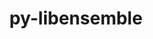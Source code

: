---
title: "py-libensemble"
layout: cache
categories: [package, v0.22.0]
meta: {"versions": ["1.3.0"], "compilers": ["cce@=15.0.1", "gcc@=11.4.0", "gcc@=9.4.0", "oneapi@=2024.0.0"], "oss": ["rhel8", "ubuntu20.04", "ubuntu22.04"], "platforms": ["linux"], "targets": ["neoverse_v1", "neoverse_v2", "ppc64le", "x86_64_v3", "zen4"], "stacks": ["e4s", "e4s-cray-rhel", "e4s-neoverse-v2", "e4s-neoverse_v1", "e4s-oneapi", "e4s-power", "root"], "num_specs": 6, "num_specs_by_stack": {"root": 6, "e4s-cray-rhel": 1, "e4s-power": 1, "e4s-neoverse_v1": 1, "e4s-neoverse-v2": 1, "e4s": 1, "e4s-oneapi": 1}}
spec_details: [{"hash": "7r3xrolsaq7akoyobtzd55b3puvdo5w3", "compiler": "cce@=15.0.1", "versions": ["1.3.0"], "os": "rhel8", "platform": "linux", "target": "zen4", "variants": ["build_system=python_pip", "~deap", "+mpi", "~mpmath", "+nlopt", "~petsc4py", "~scipy", "~tasmanian"], "stacks": ["root", "e4s-cray-rhel"], "size": "-", "tarball": "https://binaries.spack.io/releases/v0.22.0/build_cache/linux-rhel8-zen4/cce-15.0.1/py-libensemble-1.3.0/linux-rhel8-zen4-cce-15.0.1-py-libensemble-1.3.0-7r3xrolsaq7akoyobtzd55b3puvdo5w3.spack"}, {"hash": "55ussp6v37lsagyjk4hso4mmdaw7ia7c", "compiler": "gcc@=9.4.0", "versions": ["1.3.0"], "os": "ubuntu20.04", "platform": "linux", "target": "ppc64le", "variants": ["build_system=python_pip", "~deap", "+mpi", "~mpmath", "~nlopt", "~petsc4py", "~scipy", "~tasmanian"], "stacks": ["e4s-power", "root"], "size": "-", "tarball": "https://binaries.spack.io/releases/v0.22.0/build_cache/linux-ubuntu20.04-ppc64le/gcc-9.4.0/py-libensemble-1.3.0/linux-ubuntu20.04-ppc64le-gcc-9.4.0-py-libensemble-1.3.0-55ussp6v37lsagyjk4hso4mmdaw7ia7c.spack"}, {"hash": "vvfuiqcdywhyhurovnrl5qvjwgs3wy6g", "compiler": "gcc@=11.4.0", "versions": ["1.3.0"], "os": "ubuntu22.04", "platform": "linux", "target": "neoverse_v1", "variants": ["build_system=python_pip", "~deap", "+mpi", "~mpmath", "~nlopt", "~petsc4py", "~scipy", "~tasmanian"], "stacks": ["root", "e4s-neoverse_v1"], "size": "-", "tarball": "https://binaries.spack.io/releases/v0.22.0/build_cache/linux-ubuntu22.04-neoverse_v1/gcc-11.4.0/py-libensemble-1.3.0/linux-ubuntu22.04-neoverse_v1-gcc-11.4.0-py-libensemble-1.3.0-vvfuiqcdywhyhurovnrl5qvjwgs3wy6g.spack"}, {"hash": "eqpedfvdgarawftsk2vlrguudph4n6ao", "compiler": "gcc@=11.4.0", "versions": ["1.3.0"], "os": "ubuntu22.04", "platform": "linux", "target": "neoverse_v2", "variants": ["build_system=python_pip", "~deap", "+mpi", "~mpmath", "~nlopt", "~petsc4py", "~scipy", "~tasmanian"], "stacks": ["root", "e4s-neoverse-v2"], "size": "-", "tarball": "https://binaries.spack.io/releases/v0.22.0/build_cache/linux-ubuntu22.04-neoverse_v2/gcc-11.4.0/py-libensemble-1.3.0/linux-ubuntu22.04-neoverse_v2-gcc-11.4.0-py-libensemble-1.3.0-eqpedfvdgarawftsk2vlrguudph4n6ao.spack"}, {"hash": "yb7syfl4dguvbk64pfmxbhqapm7rhkhr", "compiler": "gcc@=11.4.0", "versions": ["1.3.0"], "os": "ubuntu22.04", "platform": "linux", "target": "x86_64_v3", "variants": ["build_system=python_pip", "~deap", "+mpi", "~mpmath", "~nlopt", "~petsc4py", "~scipy", "~tasmanian"], "stacks": ["root", "e4s"], "size": "-", "tarball": "https://binaries.spack.io/releases/v0.22.0/build_cache/linux-ubuntu22.04-x86_64_v3/gcc-11.4.0/py-libensemble-1.3.0/linux-ubuntu22.04-x86_64_v3-gcc-11.4.0-py-libensemble-1.3.0-yb7syfl4dguvbk64pfmxbhqapm7rhkhr.spack"}, {"hash": "uq5hvkstpiz2rmbonpcnxsicmd2ke6ll", "compiler": "oneapi@=2024.0.0", "versions": ["1.3.0"], "os": "ubuntu22.04", "platform": "linux", "target": "x86_64_v3", "variants": ["build_system=python_pip", "~deap", "+mpi", "~mpmath", "~nlopt", "~petsc4py", "~scipy", "~tasmanian"], "stacks": ["root", "e4s-oneapi"], "size": "-", "tarball": "https://binaries.spack.io/releases/v0.22.0/build_cache/linux-ubuntu22.04-x86_64_v3/oneapi-2024.0.0/py-libensemble-1.3.0/linux-ubuntu22.04-x86_64_v3-oneapi-2024.0.0-py-libensemble-1.3.0-uq5hvkstpiz2rmbonpcnxsicmd2ke6ll.spack"}]
---